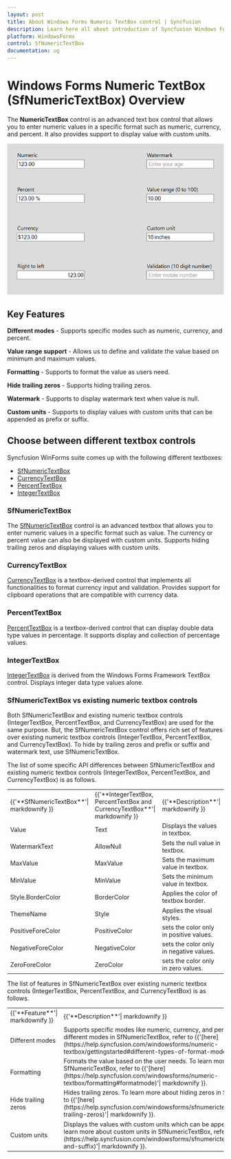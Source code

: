 ```yaml
---
layout: post
title: About Windows Forms Numeric TextBox control | Syncfusion
description: Learn here all about introduction of Syncfusion Windows Forms Numeric TextBox (SfNumericTextBox) control and more details.
platform: WindowsForms
control: SfNumericTextBox
documentation: ug
---
```


# Windows Forms Numeric TextBox (SfNumericTextBox) Overview

The **NumericTextBox** control is an advanced text box control that allows you to enter numeric values in a specific format such as numeric, currency, and percent. It also provides support to display value with custom units.

![Overview of SfNumericTextBox](Overview_images/Overview.png)

## Key Features

**Different modes** - Supports specific modes such as numeric, currency, and percent.

**Value range support** - Allows us to define and validate the value based on minimum and maximum values.

**Formatting** - Supports to format the value as users need.

**Hide trailing zeros** - Supports hiding trailing zeros.

**Watermark** - Supports to display watermark text when value is null.

**Custom units** - Supports to display values with custom units that can be appended as prefix or suffix.


## Choose between different textbox controls

Syncfusion WinForms suite comes up with the following different textboxes:

* [SfNumericTextBox](https://www.syncfusion.com/products/windows-forms/numeric-textbox)
* [CurrencyTextBox](https://help.syncfusion.com/windowsforms/currencytextbox/overview)
* [PercentTextBox](https://help.syncfusion.com/windowsforms/percenttextbox/overview)
* [IntegerTextBox](https://help.syncfusion.com/windowsforms/integertextbox/overview)

### SfNumericTextBox

The [SfNumericTextBox](https://help.syncfusion.com/windowsforms/sfnumerictextbox/overview) control is an advanced textbox that allows you to enter numeric values in a specific format such as value. The currency or percent value can also be displayed with custom units. Supports hiding trailing zeros and displaying values with custom units.

### CurrencyTextBox

[CurrencyTextBox](https://help.syncfusion.com/windowsforms/currencytextbox/overview) is a textbox-derived control that implements all functionalities to format currency input and validation. Provides support for clipboard operations that are compatible with currency data.

### PercentTextBox

[PercentTextBox](https://help.syncfusion.com/windowsforms/percenttextbox/overview) is a textbox-derived control that can display double data type values in percentage. It supports display and collection of percentage values.

### IntegerTextBox

[IntegerTextBox](https://help.syncfusion.com/windowsforms/integertextbox/overview) is derived from the Windows Forms Framework TextBox control. Displays integer data type values alone.

### SfNumericTextBox vs existing numeric textbox controls

Both SfNumericTextBox and existing numeric textbox controls (IntegerTextBox, PercentTextBox, and CurrencyTextBox) are used for the same purpose. But, the SfNumericTextBox control offers rich set of features over existing numeric textbox controls (IntegerTextBox, PercentTextBox, and CurrencyTextBox). To hide by trailing zeros and prefix or suffix and watermark text, use SfNumericTextBox.

The list of some specific API differences between SfNumericTextBox and existing numeric textbox controls (IntegerTextBox, PercentTextBox, and CurrencyTextBox) is as follows.

<table>
<tr>
<td>
{{'**SfNumericTextBox**'| markdownify }}
</td>
<td>
{{'**IntegerTextBox, PercentTextBox and CurrencyTextBox**'| markdownify }}
</td>
<td>
{{'**Description**'| markdownify }}
</td>
</tr>
<tr>
<td>
Value
</td>
<td>
Text
</td>
<td>
Displays the values in textbox.
</td>
</tr>
<tr>
<td>
WatermarkText
</td>
<td>
AllowNull
</td>
<td>
Sets the null value in textbox.
</td>
</tr>
<tr>
<td>
MaxValue
</td>
<td>
MaxValue
</td>
<td>
Sets the maximum value in textbox.
</td>
</tr>
<tr>
<td>
MinValue
</td>
<td>
MinValue
</td>
<td>
Sets the minimum value in textbox.
</td>
</tr>
<tr>
<td>
Style.BorderColor
</td>
<td>
BorderColor
</td>
<td>
Applies the color of textbox border.
</td>
</tr>
<tr>
<td>
ThemeName
</td>
<td>
Style
</td>
<td>
Applies the visual styles.
</td>
</tr>
<tr>
<td>
PositiveForeColor
</td>
<td>
PositiveColor
</td>
<td>
sets the color only in positive values.
</td>
</tr>
<tr>
<td>
NegativeForeColor
</td>
<td>
NegativeColor
</td>
<td>
sets the color only in negative values.
</td>
</tr>
<tr>
<td>
ZeroForeColor
</td>
<td>
ZeroColor
</td>
<td>
sets the color only in zero values.
</td>
</tr>
</table>

The list of features in SfNumericTextBox over existing numeric textbox controls (IntegerTextBox, PercentTextBox, and CurrencyTextBox) is as follows.

<table>
<tr>
<td>
{{'**Feature**'| markdownify }}
</td>
<td>
{{'**Description**'| markdownify }}
</td>
</tr>
<tr>
<td>
Different modes
</td>
<td>
Supports specific modes like numeric, currency, and percent. To learn more about different modes in SfNumericTextBox, refer to {{'[here](https://help.syncfusion.com/windowsforms/numeric-textbox/gettingstarted#different-types-of-format-modes)'| markdownify }}.
</td>
</tr>
<tr>
<td>
Formatting
</td>
<td>
Formats the value based on the user needs. To learn more about format modes in SfNumericTextBox, refer to {{'[here](https://help.syncfusion.com/windowsforms/numeric-textbox/formatting#formatmode)'| markdownify }}.
</td>
</tr>
<tr>
<td>
Hide trailing zeros
</td>
<td>
Hides trailing zeros. To learn more about hiding zeros in SfNumericTextBox, refer to {{'[here](https://help.syncfusion.com/windowsforms/sfnumerictextbox/formatting#hiding-trailing-zeros)'| markdownify }}.
</td>
</tr>
<tr>
<td>
Custom units
</td>
<td>
Displays the values with custom units which can be appended prefix or suffix. To learn more about custom units in SfNumericTextBox, refer to {{'[here](https://help.syncfusion.com/windowsforms/sfnumerictextbox/formatting#prefix-and-suffix)'| markdownify }}.
</td>
</tr>
</table>